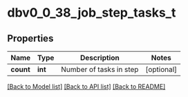 # dbv0_0_38_job_step_tasks_t

## Properties
Name | Type | Description | Notes
------------ | ------------- | ------------- | -------------
**count** | **int** | Number of tasks in step | [optional] 

[[Back to Model list]](../README.md#documentation-for-models) [[Back to API list]](../README.md#documentation-for-api-endpoints) [[Back to README]](../README.md)


